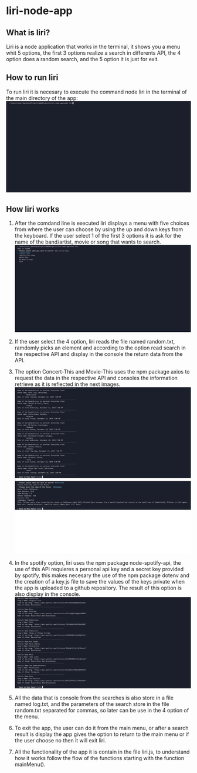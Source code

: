# liri-node-app
## What is liri?
Liri is a node application that works in the terminal, it shows you a menu whit 5 options, the first 3 options realize a search in differents API, the 4 option does a random search, and the 5 option it is just for exit.

## How to run liri
To run liri it is necesary to execute the command node liri in the terminal of the main directory of the app:
![GitHub Logo](/images/runLiri.png)

## How liri works
1. After the comdand line is executed liri displays a menu with five choices from where the user can choose by using the up and down keys from the keyboard. If the user select 1 of the first 3 options it is ask for the name of the band/artist, movie or song that wants to search.
![GitHub Logo](/images/mainMenu.png)

2. If the user select the 4 option, liri reads the file named random.txt, ramdomly picks an element and according to the option read search in the respective API and display in the console the return data from the API.

3. The option Concert-This and Movie-This uses the npm package axios to request the data in the respective API and consoles the information retrieve as it is reflected in the next images.
![GitHub Logo](/images/concertThis.png)
![GitHub Logo](/images/movieThis.png)

4. In the spotify option, liri uses the npm package node-spotify-api, the use of this API requieres a personal api key and a secret key provided by spotify, this makes necesary the use of the npm package dotenv and the creation of a key.js file to save the values of the keys private when the app is uploaded to a github repository. The result of this option is also display in the console.
![GitHub Logo](/images/spotifyThis.png)

5. All the data that is console from the searches is also store in a file named log.txt, and the parameters of the search store in the file random.txt separated for commas, so later can be use in the 4 option of the menu.

6. To exit the app, the user can do it from the main menu, or after a search result is display the app gives the option to return to the main menu or if the user choose no then it will exit liri.

7. All the functionality of the app it is contain in the file liri.js, to understand how it works follow the flow of the functions starting with the function mainMenu().
